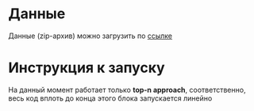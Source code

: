 # Данные
Данные (zip-архив) можно загрузить по [ссылке]([url](https://drive.google.com/file/d/1E7EKrW2wuCmH3ijw5KjT8loOH1lFvd_0/view?usp=drive_link))

# Инструкция к запуску
На данный момент работает только **top-n approach**, соответственно, весь код вплоть до конца этого блока запускается линейно
